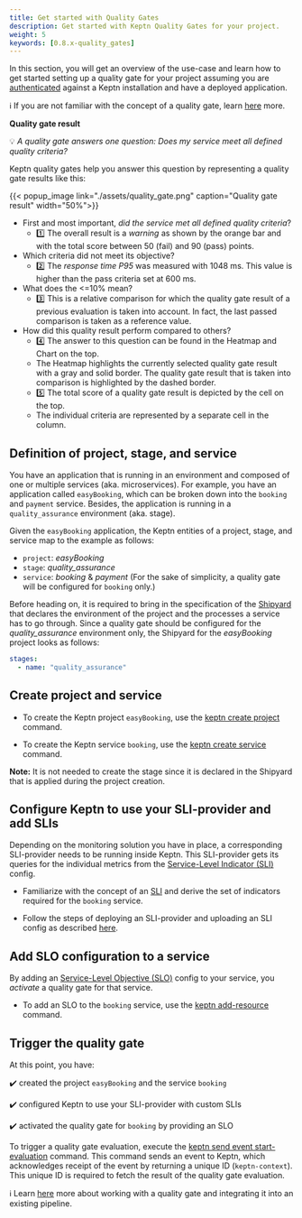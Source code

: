 ```yaml
---
title: Get started with Quality Gates
description: Get started with Keptn Quality Gates for your project.
weight: 5
keywords: [0.8.x-quality_gates]
---
```


In this section, you will get an overview of the use-case and learn how to get started setting up a quality gate for your project assuming you are [authenticated](../../operate/install/#authenticate-keptn-cli) against a Keptn installation and have a deployed application.

:information_source: If you are not familiar with the concept of a quality gate, learn [here](../../../concepts/quality_gates) more. 

**Quality gate result**

:bulb: *A quality gate answers one question: Does my service meet all defined quality criteria?*

Keptn quality gates help you answer this question by representing a quality gate results like this: 

<!--TODO: Change image and add annotations [1] ... [5] -->

{{< popup_image
  link="./assets/quality_gate.png"
  caption="Quality gate result"
  width="50%">}}

* First and most important, *did the service met all defined quality criteria*? 
  * :one: The overall result is a *warning* as shown by the orange bar and with the total score between 50 (fail) and 90 (pass) points.
* Which criteria did not meet its objective?
  * :two: The *response time P95* was measured with 1048 ms. This value is higher than the pass criteria set at 600 ms.
* What does the <=10% mean? 
  * :three: This is a relative comparison for which the quality gate result of a previous evaluation is taken into account. In fact, the last passed comparison is taken as a reference value.
* How did this quality result perform compared to others? 
  * :four: The answer to this question can be found in the Heatmap and Chart on the top.
  * The Heatmap highlights the currently selected quality gate result with a gray and solid border. The quality gate result that is taken into comparison is highlighted by the dashed border. 
  * :five: The total score of a quality gate result is depicted by the cell on the top.
  * The individual criteria are represented by a separate cell in the column. 
   
## Definition of project, stage, and service

You have an application that is running in an environment and composed of one or multiple services (aka. microservices). For example, you have an application called `easyBooking`, which can be broken down into the `booking` and `payment` service. Besides, the application is running in a `quality_assurance` environment (aka. stage).

Given the `easyBooking` application, the Keptn entities of a project, stage, and service map to the example as follows:

* `project`: *easyBooking*
* `stage`: *quality_assurance*
* `service`: *booking* & *payment* (For the sake of simplicity, a quality gate will be configured for `booking` only.)

Before heading on, it is required to bring in the specification of the [Shipyard](../../continuous_delivery/multi_stage/#declare-shipyard-before-creating-a-project) that declares the environment of the project and the processes a service has to go through. Since a quality gate should be configured for the *quality_assurance* environment only, the Shipyard for the *easyBooking* project looks as follows:

```yaml
stages:
  - name: "quality_assurance"
```

## Create project and service

* To create the Keptn project `easyBooking`, use the [keptn create project](../../reference/cli/commands/keptn_create_project/) command.

* To create the Keptn service `booking`, use the [keptn create service](../../reference/cli/commands/keptn_create_service/) command.

**Note:** It is not needed to create the stage since it is declared in the Shipyard that is applied during the project creation. 

## Configure Keptn to use your SLI-provider and add SLIs

Depending on the monitoring solution you have in place, a corresponding SLI-provider needs to be running inside Keptn. This SLI-provider gets its queries for the individual metrics from the [Service-Level Indicator (SLI)](../sli/#service-level-indicator) config. 

* Familiarize with the concept of an [SLI](../sli/#service-level-indicator) and derive the set of indicators required for the `booking` service. 

* Follow the steps of deploying an SLI-provider and uploading an SLI config as described [here](../sli-provider/).

## Add SLO configuration to a service

By adding an [Service-Level Objective (SLO)](../slo/#service-level-objective) config to your service, you *activate* a quality gate for that service.

* To add an SLO to the `booking` service, use the [keptn add-resource](../../reference/cli/commands/keptn_add-resource/) command.

## Trigger the quality gate

At this point, you have:

:heavy_check_mark: created the project `easyBooking` and the service `booking`

:heavy_check_mark: configured Keptn to use your SLI-provider with custom SLIs

:heavy_check_mark: activated the quality gate for `booking` by providing an SLO

To trigger a quality gate evaluation, execute the [keptn send event start-evaluation](../../reference/cli/commands/keptn_send_event_start-evaluation/) command. This command sends an event to Keptn, which acknowledges receipt of the event by returning a unique ID (`keptn-context`). This unique ID is required to fetch the result of the quality gate evaluation.

:information_source: Learn [here](../integration/) more about working with a quality gate and integrating it into an existing pipeline.
